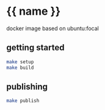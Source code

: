 # {{ name }}

docker image based on ubuntu:focal

## getting started

```bash
make setup
make build
```

## publishing

```bash
make publish
```

